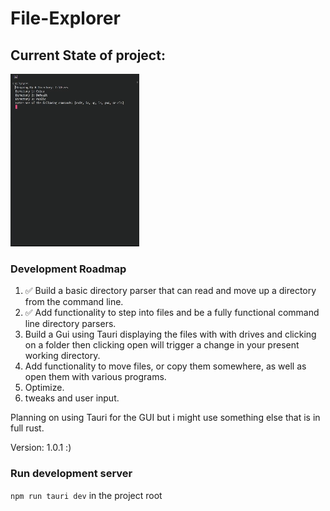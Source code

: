 # File-Explorer

## Current State of project:

![First Version](demos/1CommandLineDemo.gif)

### Development Roadmap
<ol>
    <li> ✅ Build a basic directory parser that can read and move up a directory from the command line.
    <li> ✅ Add functionality to step into files and be a fully functional command line directory parsers.
    <li> Build a Gui using Tauri displaying the files with with drives and clicking on a folder then clicking open will trigger a change in your present working directory.
    <li> Add functionality to move files, or copy them somewhere, as well as open them with various programs.
    <li> Optimize.
    <li> tweaks and user input.
</ol>

Planning on using Tauri for the GUI but i might use something else that is in full rust.

Version: 1.0.1 :)

### Run development server
`npm run tauri dev` in the project root
<!-- ✅ -->
